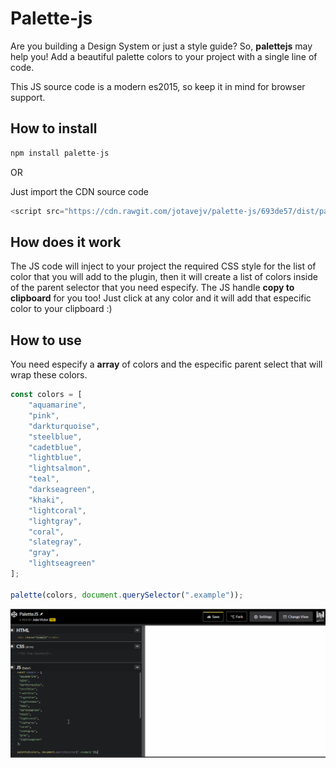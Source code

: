 # Palette-js

Are you building a Design System or just a style guide? So, **palettejs** may help you! Add a beautiful palette colors to your project with a single line of code.

This JS source code is a modern es2015, so keep it in mind for browser support.

## How to install

```js
npm install palette-js
```
OR

Just import the CDN source code
```js
<script src="https://cdn.rawgit.com/jotavejv/palette-js/693de57/dist/palette.min.js"></script>
```
## How does it work

The JS code will inject to your project the required CSS style for the list of color that you will add to the plugin, then it will create a list of colors inside of the parent selector that you need especify.
The JS handle **copy to clipboard** for you too! Just click at any color and it will add that especific color to your clipboard :)


## How to use

You need especify a **array** of colors and the especific parent select that will wrap these colors.

```js
const colors = [
	"aquamarine",
	"pink",
	"darkturquoise",
	"steelblue",
	"cadetblue",
	"lightblue",
	"lightsalmon",
	"teal",
	"darkseagreen",
	"khaki",
	"lightcoral",
	"lightgray",
	"coral",
	"slategray",
	"gray",
	"lightseagreen"
];

palette(colors, document.querySelector(".example"));
```

<!--![demo](demo.png "demo")-->
![demo](palette.gif "demo")
